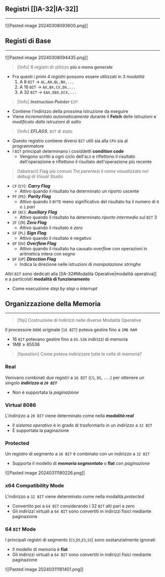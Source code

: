 ## Registri [[IA-32|IA-32]]
---
![[Pasted image 20240308093600.png]]

## Registi di Base
---
![[Pasted image 20240308094435.png]]

>[!info] $8$ registri di utilizzo **più o meno generale**
- Fra questi i primi *4 registri* possono essere utilizzati in 3 *modalità*
	1. A $8$ `BIT` $\to$ `AL,AH,BL,BH,...`
	2. A $16$ `BIT` $\to$ `AX,BX,CX,DX,...`
	3. A $32$ `BIT` $\to$ `EAX,EBX,ECX,...`

>[!info] ***Instruction Pointer*** `EIP`:
- Contiene l'indirizzo della prossima istruzione da eseguire
- Viene *incrementato automaticamente* durante il **Fetch** delle istruzioni e *modificato dalle istruzioni di salto*

>[!info] ***EFLAGS***, `BIT` di stato
- Questo registro contiene diversi `BIT` utili sia alla `CPU` sia al programmatore
- I `BIT` principali determinano i cosiddetti **condition code**
	- Vengono scritti a ogni ciclo dell'`ALU` e riflettono il risultato dell'operazione e riflettono il risultato dell'operazione più recente

>[!abstract] Flag più comuni
*Tra parentesi il nome visualizzato nel debug di Visual Studio*
- `CF` (`CY`): ***Carry Flag***
	- Attivo quando il risultato ha determinato un riporto uscente
- `PF` (`PE`): ***Parity Flag***
	- Attivo quando il `BYTE` meno significativo del risultato ha il numero di `0` o `1` *pari*
- `AF` (`AC`): ***Auxiliary Flag***
	- Attivo quando il risultato ha determinato *riporto intermedio* sul `BIT` 3
- `ZF` (`ZR`) ***Zero Flag***
	- Attivo quando il risultato è *zero*
- `SF` (`PL`) ***Sign Flag***
	- Attivo quando il risultato è negativo
- `OF` (`OV`) ***Overflow Flag***
	- Attivo quando il risultato ha causato *overflow* con operazioni in aritmetica intera con segno
- `DF` (`UP`) ***Direction Flag***
	- Indica la direzione nelle istruzioni di *manipolazione stringhe*

Altri `BIT` sono dedicati alla [[IA-32#Modalità Operative|modalità operativa]] e a particolati **modalità di funzionamento**
- Come esecuzione *step by step* o *interrupt*

## Organizzazione della Memoria
---
>[!tip] Costruzione di Indirizzi nelle diverse Modalità Operative

Il processore `8086` originale (`16 BIT`) poteva gestire fino a `1MB RAM`
- 16 `BIT` potevano gestire fino a `65.536` indirizzi di memoria
- $1MB\geq 65536$

>[!question] Come poteva indirizzare tutte le celle di memoria?


### Real
Venivano combinati due registri a `16 BIT` (`CS`, `DS`, `...`) per ottenere un singolo ***indirizzo a `20 BIT`***
- Non è supportata la *paginazione*
### Virtual $8086$
L'*indirizzo* a `20 BIT` viene determinato come nella ***modalità real***
- Il *sistema operativo* è in grado di trasformarlo in un *indirizzo* a `32 BIT` 
- È supportata la paginazione

### Protected
Un registro di segmento a `16 BIT` è combinato con un indirizzo a `32 BIT`
- Supporta il modello di ***memoria segmentato*** o **flat** con *paginazione*

![[Pasted image 20240311180226.png]]
### $\text{x}64$ Compatibility Mode
L'indirizzo a `32 BIT` viene determinato come nella modalità *protected*
- Convertito poi a `64 BIT` considerando i 32 `BIT` alti pari a zero
- Gli indirizzi virtuali a `64 BIT` sono convertiti in indirizzi fisici mediante paginazione

### $64$ `BIT` Mode
I principali registri di segmento (`CS`,`DS`,`ES`,`SS`) sono sostanzialmente ignorati
- Il modello di memoria è **flat** 
- Gli indirizzi virtuali a `64 BIT` sono convertiti in indirizzi fisici mediante paginazione

![[Pasted image 20240311181401.png]]
